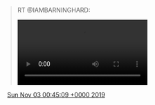 > RT @IAMBARNINGHARD: 
> 
> <video controls><source src="media/1190791993984720897-EIaHg21W4AADxqj.mp4">Your browser does not support the video tag.</video>

<img src="media/tweet.ico" width="12" /> [Sun Nov 03 00:45:09 +0000 2019](https://twitter.com/nhudson/status/1190791993984720897)